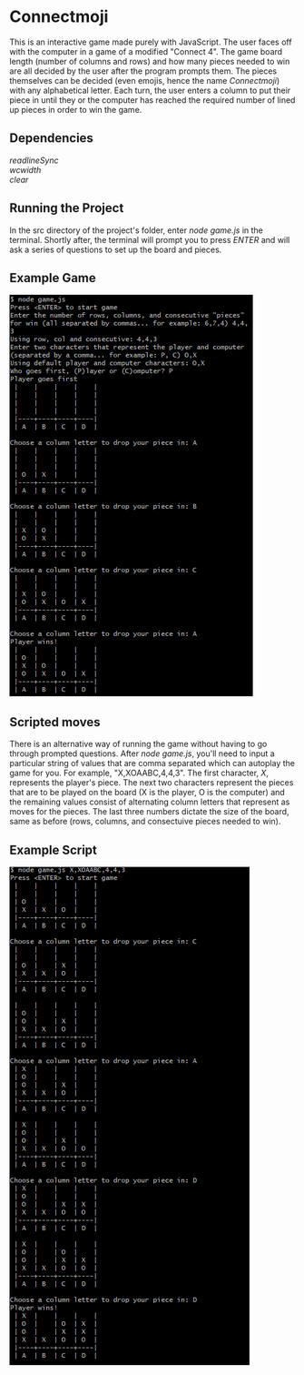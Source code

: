 # Connectmoji

This is an interactive game made purely with JavaScript. The user faces off with the computer in a game of a modified "Connect 4". The game board length (number of columns and rows) and how many pieces needed to win are all decided by the user after the program prompts them. The pieces themselves can be decided (even emojis, hence the name *Connectmoji*) with any alphabetical letter. Each turn, the user enters a column to put their piece in until they or the computer has reached the required number of lined up pieces in order to win the game.

## Dependencies

*readlineSync* </br>
*wcwidth* </br>
*clear*

## Running the Project

In the src directory of the project's folder, enter *node game.js* in the terminal. Shortly after, the terminal will prompt you to press *ENTER* and will ask a series of questions to set up the board and pieces. 

## Example Game

![Connectmoji](Connectmoji.png)

## Scripted moves

There is an alternative way of running the game without having to go through prompted questions. After *node game.js*, you'll need to input a particular string of values that are comma separated which can autoplay the game for you. For example, "X,XOAABC,4,4,3". The first character, *X*, represents the player's piece. The next two characters represent the pieces that are to be played on the board (X is the player, O is the computer) and the remaining values consist of alternating column letters that represent as moves for the pieces. The last three numbers dictate the size of the board, same as before (rows, columns, and consectuive pieces needed to win).

## Example Script

![Scripts](Scripts.png)